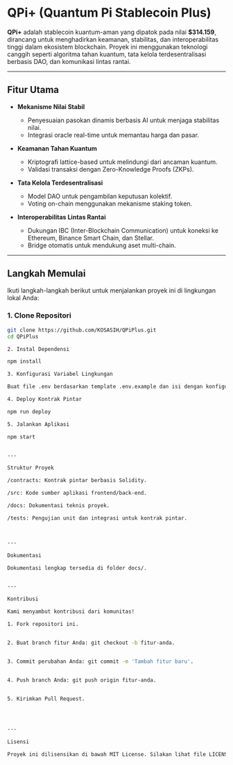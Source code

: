 # QPi+ (Quantum Pi Stablecoin Plus)  

**QPi+** adalah stablecoin kuantum-aman yang dipatok pada nilai **$314.159**, dirancang untuk menghadirkan keamanan, stabilitas, dan interoperabilitas tinggi dalam ekosistem blockchain. Proyek ini menggunakan teknologi canggih seperti algoritma tahan kuantum, tata kelola terdesentralisasi berbasis DAO, dan komunikasi lintas rantai.  

---

## Fitur Utama  

- **Mekanisme Nilai Stabil**  
  - Penyesuaian pasokan dinamis berbasis AI untuk menjaga stabilitas nilai.  
  - Integrasi oracle real-time untuk memantau harga dan pasar.  

- **Keamanan Tahan Kuantum**  
  - Kriptografi lattice-based untuk melindungi dari ancaman kuantum.  
  - Validasi transaksi dengan Zero-Knowledge Proofs (ZKPs).  

- **Tata Kelola Terdesentralisasi**  
  - Model DAO untuk pengambilan keputusan kolektif.  
  - Voting on-chain menggunakan mekanisme staking token.  

- **Interoperabilitas Lintas Rantai**  
  - Dukungan IBC (Inter-Blockchain Communication) untuk koneksi ke Ethereum, Binance Smart Chain, dan Stellar.  
  - Bridge otomatis untuk mendukung aset multi-chain.  

---

## Langkah Memulai  

Ikuti langkah-langkah berikut untuk menjalankan proyek ini di lingkungan lokal Anda:  

### 1. Clone Repositori  
```bash  
git clone https://github.com/KOSASIH/QPiPlus.git  
cd QPiPlus

2. Instal Dependensi

npm install

3. Konfigurasi Variabel Lingkungan

Buat file .env berdasarkan template .env.example dan isi dengan konfigurasi yang sesuai.

4. Deploy Kontrak Pintar

npm run deploy

5. Jalankan Aplikasi

npm start


---

Struktur Proyek

/contracts: Kontrak pintar berbasis Solidity.

/src: Kode sumber aplikasi frontend/back-end.

/docs: Dokumentasi teknis proyek.

/tests: Pengujian unit dan integrasi untuk kontrak pintar.



---

Dokumentasi

Dokumentasi lengkap tersedia di folder docs/.


---

Kontribusi

Kami menyambut kontribusi dari komunitas!

1. Fork repositori ini.


2. Buat branch fitur Anda: git checkout -b fitur-anda.


3. Commit perubahan Anda: git commit -m 'Tambah fitur baru'.


4. Push branch Anda: git push origin fitur-anda.


5. Kirimkan Pull Request.




---

Lisensi

Proyek ini dilisensikan di bawah MIT License. Silakan lihat file LICENSE
